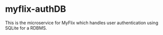 # myflix-authDB
This is the microservice for MyFlix which handles user authentication using SQLite for a RDBMS. 
